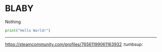 # BLABY
Nothing
```python
print("Hello World!")
```
---
<https://steamcommunity.com/profiles/76561199061163932>
:tumbsup:
